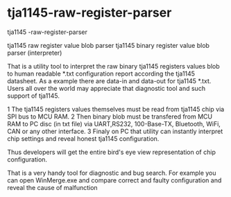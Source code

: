 # tja1145-raw-register-parser
tja1145 -raw-register-parser

tja1145 raw register value blob parser tja1145 binary register value blob parser (interpreter)

That is a utility tool to interpret the raw binary tja1145 registers values blob to human readable *.txt configuration report according the tja1145 datasheet. As a example there are data-in and data-out for tja1145 *.txt. Users all over the world may appreciate that diagnostic tool and such support of tja1145.

1 The tja1145 registers values themselves must be read from tja1145 chip via SPI bus to MCU RAM.
2 Then binary blob must be transfered from MCU RAM to PC disc (in txt file) via UART,RS232, 100-Base-TX, Bluetooth, WiFi, CAN or any other interface.
3 Finaly on PC that utility can instantly interpret chip settings and reveal honest tja1145 configuration.

Thus developers will get the entire bird's eye view representation of chip configuration.

That is a very handy tool for diagnostic and bug search. 
For example you can open WinMerge.exe and compare correct and faulty configuration and reveal the cause of malfunction
